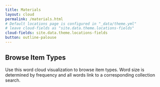 ```yaml
---
title: Materials
layout: cloud
permalink: /materials.html
# Default locations page is configured in "_data/theme.yml"
# leave cloud-fields as "site.data.theme.locations-fields"
cloud-fields: site.data.theme.locations-fields
button: outline-palouse
---
```


## Browse Item Types

Use this word cloud visualization to browse item types.
Word size is determined by frequency and all words link to a corresponding collection search.
